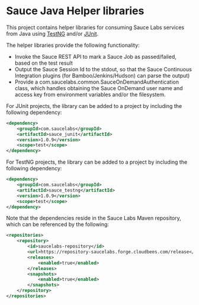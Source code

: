 Sauce Java Helper libraries
==========

This project contains helper libraries for consuming Sauce Labs services from Java using [TestNG](http://www.testng.org)
and/or [JUnit](http://www.junit.org).

The helper libraries provide the following functionality:

* Invoke the Sauce REST API to mark a Sauce Job as passed/failed, based on the test result
* Output the Sauce Session Id to the stdout, so that the Sauce Continuous Integration plugins (for Bamboo/Jenkins/Hudson)
can parse the output)
* Provide a com.saucelabs.common.SauceOnDemandAuthentication class, which handles obtaining the Sauce OnDemand user name
and access key from environment variables and/or the filesystem.

For JUnit projects, the library can be added to a project by including the following dependency:

```xml
<dependency>
    <groupId>com.saucelabs</groupId>
    <artifactId>sauce_junit</artifactId>
    <version>1.0.9</version>
    <scope>test</scope>
</dependency>
```

For TestNG projects, the library can be added to a project by including the following dependency:

```xml
<dependency>
    <groupId>com.saucelabs</groupId>
    <artifactId>sauce_testng</artifactId>
    <version>1.0.9</version>
    <scope>test</scope>
</dependency>
```

Note that the dependencies reside in the Sauce Labs Maven repository, which can be referenced by the following:

```xml
<repositories>
    <repository>
        <id>saucelabs-repository</id>
        <url>https://repository-saucelabs.forge.cloudbees.com/release</url>
        <releases>
            <enabled>true</enabled>
        </releases>
        <snapshots>
            <enabled>true</enabled>
        </snapshots>
    </repository>
</repositories>
```